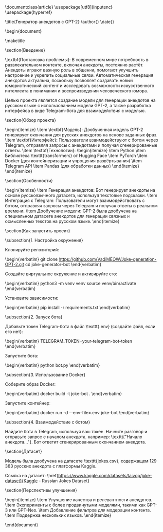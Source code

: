 \documentclass{article} 
\usepackage[utf8]{inputenc} 
\usepackage{hyperref}

\title{Генератор анекдотов с GPT-2} 
\author{} 
\date{}

\begin{document}

\maketitle

\section{Введение}

\textbf{Постановка проблемы}: 
В современном мире потребность в развлекательном контенте, включая анекдоты, постоянно растёт. Анекдоты играют важную роль в общении, помогают улучшить настроение и укрепить социальные связи. Автоматическая генерация анекдотов актуальна, поскольку позволяет создавать новый юмористический контент и исследовать возможности искусственного интеллекта в понимании и воспроизведении человеческого юмора.

Целью проекта является создание модели для генерации анекдотов на русском языке с использованием модели GPT-2, а также разработка интерфейса в виде Telegram-бота для взаимодействия с моделью.

\section{Обзор проекта}

\begin{itemize}
    \item \textbf{Модель}: Дообученная модель GPT-2 генерирует окончания для русских анекдотов на основе заданных фраз.
    \item \textbf{Интерфейс}: Пользователи взаимодействуют с ботом через Telegram, отправляя запросы с анекдотами и получая сгенерированные ответы.
    \item \textbf{Технологии}:
    \begin{itemize}
        \item Python
        \item Библиотека \texttt{transformers} от Hugging Face
        \item PyTorch
        \item Docker (для контейнеризации и упрощения развёртывания)
        \item Telegram API
        \item Pandas (для обработки данных)
    \end{itemize}
\end{itemize}

\section{Особенности}

\begin{itemize}
    \item Генерация анекдотов: Бот генерирует анекдоты на основе русскоязычного датасета, используя текстовые подсказки.
    \item Интеграция с Telegram: Пользователи могут взаимодействовать с ботом, отправляя запросы через Telegram и получая ответы в реальном времени.
    \item Дообучение модели: GPT-2 была дообучена на специальном датасете анекдотов для генерации связных и осмысленных текстов на русском языке.
\end{itemize}

\section{Как запустить проект}

\subsection{1. Настройка окружения}

Клонируйте репозиторий:

\begin{verbatim}
git clone https://github.com/VadiMEOW/Joke-generation-GPT-2.git
cd joke-generator-bot
\end{verbatim}

Создайте виртуальное окружение и активируйте его:

\begin{verbatim}
python3 -m venv venv
source venv/bin/activate
\end{verbatim}

Установите зависимости:

\begin{verbatim}
pip install -r requirements.txt
\end{verbatim}

\subsection{2. Запуск бота}

Добавьте токен Telegram-бота в файл \texttt{.env} (создайте файл, если его нет):

\begin{verbatim}
TELEGRAM_TOKEN=your-telegram-bot-token
\end{verbatim}

Запустите бота:

\begin{verbatim}
python bot.py
\end{verbatim}

\subsection{3. Использование Docker}

Соберите образ Docker:

\begin{verbatim}
docker build -t joke-bot .
\end{verbatim}

Запустите контейнер:

\begin{verbatim}
docker run -d --env-file=.env joke-bot
\end{verbatim}

\subsection{4. Взаимодействие с ботом}

Найдите бота в Telegram, используя ваш токен. Начните разговор и отправьте запрос с началом анекдота, например: \texttt{"Начало анекдота..."}. Бот ответит сгенерированным окончанием анекдота.

\section{Датасет}

Модель была дообучена на датасете \texttt{jokes.csv}, содержащем 129 383 русских анекдота с платформы Kaggle.

Ссылка на датасет: \href{https://www.kaggle.com/datasets/taivop/joke-dataset}{Kaggle - Russian Jokes Dataset}

\section{Перспективы улучшения}

\begin{itemize}
    \item Улучшение качества и релевантности анекдотов.
    \item Эксперименты с более продвинутыми моделями, такими как GPT-3 или GPT-Neo.
    \item Добавление фильтров для модерации контента.
    \item Поддержка нескольких языков.
\end{itemize}

\end{document}
